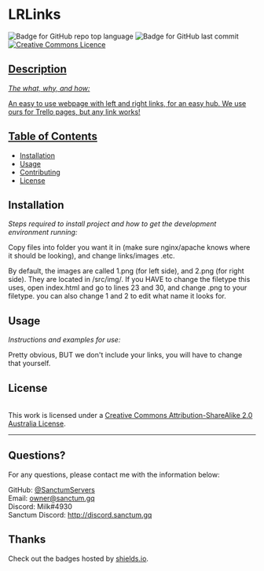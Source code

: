 # LRLinks

  ![Badge for GitHub repo top language](https://img.shields.io/github/languages/top/SanctumServers/LRLinks?style=flat&logo=appveyor) ![Badge for GitHub last commit](https://img.shields.io/github/last-commit/SanctumServers/LRLinks?style=flat&logo=appveyor) <a rel="license" href="http://creativecommons.org/licenses/by-sa/2.0/au/"><img alt="Creative Commons Licence" style="border-width:0" src="https://i.creativecommons.org/l/by-sa/2.0/au/88x31.png"/>


  ## Description

  *The what, why, and how:*

  An easy to use webpage with left and right links, for an easy hub. We use ours for Trello pages, but any link works!

  ## Table of Contents
  * [Installation](#installation)
  * [Usage](#usage)
  * [Contributing](#contributing)
  * [License](#license)

  ## Installation

  *Steps required to install project and how to get the development environment running:*

  Copy files into folder you want it in (make sure nginx/apache knows where it should be looking), and change links/images .etc.

  By default, the images are called 1.png (for left side), and 2.png (for right side). They are located in /src/img/. If you HAVE to change the filetype this uses, open index.html and go to lines 23 and 30, and change .png to your filetype. you can also change 1 and 2 to edit what name it looks for.

  ## Usage

  *Instructions and examples for use:*

  Pretty obvious, BUT we don't include your links, you will have to change that yourself.

  ## License

  </a><br />This work is licensed under a <a rel="license" href="http://creativecommons.org/licenses/by-sa/2.0/au/">Creative Commons Attribution-ShareAlike 2.0 Australia License</a>.

  ---

  ## Questions?

  For any questions, please contact me with the information below:  

  GitHub: [@SanctumServers](https://api.github.com/users/SanctumServers)  
  Email: owner@sanctum.gq  
  Discord: Milk#4930  
  Sanctum Discord: http://discord.sanctum.gq  


  ## Thanks  
  Check out the badges hosted by [shields.io](https://shields.io/).
